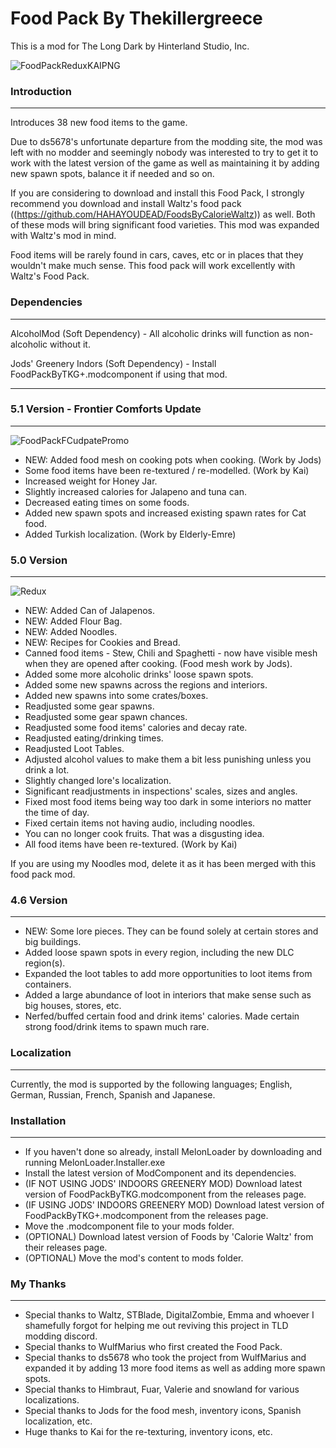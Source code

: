 # Food Pack By Thekillergreece

This is a mod for The Long Dark by Hinterland Studio, Inc.

![FoodPackReduxKAIPNG](https://github.com/Thekillergreece/FoodPackByTKG/assets/95387832/e663dcbf-8c2a-45ad-9589-2ca3f685ddda)

### Introduction
---
Introduces 38 new food items to the game.

Due to ds5678's unfortunate departure from the modding site, the mod was left with no modder and seemingly nobody was interested to try to get it to work with the latest version of the game as well as maintaining it by adding new spawn spots, balance it if needed and so on.

If you are considering to download and install this Food Pack, I strongly recommend you download and install Waltz's food pack ((https://github.com/HAHAYOUDEAD/FoodsByCalorieWaltz)) as well. Both of these mods will bring significant food varieties. This mod was expanded with Waltz's mod in mind.

Food items will be rarely found in cars, caves, etc or in places that they wouldn't make much sense. This food pack will work excellently with Waltz's Food Pack.

### Dependencies
---
AlcoholMod (Soft Dependency) - All alcoholic drinks will function as non-alcoholic without it.

Jods' Greenery Indors (Soft Dependency) - Install FoodPackByTKG+.modcomponent if using that mod.

---

### 5.1 Version - Frontier Comforts Update
---
![FoodPackFCudpatePromo](https://github.com/Thekillergreece/FoodPackByTKG/assets/95387832/3e322fb4-491b-47e5-80c4-6ac4fb9ab3d8)

- NEW: Added food mesh on cooking pots when cooking. (Work by Jods)
- Some food items have been re-textured / re-modelled. (Work by Kai)
- Increased weight for Honey Jar.
- Slightly increased calories for Jalapeno and tuna can.
- Decreased eating times on some foods.
- Added new spawn spots and increased existing spawn rates for Cat food.
- Added Turkish localization. (Work by Elderly-Emre)

### 5.0 Version
---
![Redux](https://github.com/Thekillergreece/FoodPackByTKG/assets/95387832/da116761-9512-4723-896d-37388b961843)

- NEW: Added Can of Jalapenos.
- NEW: Added Flour Bag.
- NEW: Added Noodles.
- NEW: Recipes for Cookies and Bread.
- Canned food items - Stew, Chili and Spaghetti - now have visible mesh when they are opened after cooking. (Food mesh work by Jods).
- Added some more alcoholic drinks' loose spawn spots.
- Added some new spawns across the regions and interiors.
- Added new spawns into some crates/boxes.
- Readjusted some gear spawns.
- Readjusted some gear spawn chances.
- Readjusted some food items' calories and decay rate.
- Readjusted eating/drinking times.
- Readjusted Loot Tables.
- Adjusted alcohol values to make them a bit less punishing unless you drink a lot.
- Slightly changed lore's localization.
- Significant readjustments in inspections' scales, sizes and angles.
- Fixed most food items being way too dark in some interiors no matter the time of day.
- Fixed certain items not having audio, including noodles.
- You can no longer cook fruits. That was a disgusting idea.
- All food items have been re-textured. (Work by Kai)

If you are using my Noodles mod, delete it as it has been merged with this food pack mod. 

### 4.6 Version
---
- NEW: Some lore pieces. They can be found solely at certain stores and big buildings.
- Added loose spawn spots in every region, including the new DLC region(s).
- Expanded the loot tables to add more opportunities to loot items from containers.
- Added a large abundance of loot in interiors that make sense such as big houses, stores, etc.
- Nerfed/buffed certain food and drink items' calories. Made certain strong food/drink items to spawn much rare.

### Localization
---
Currently, the mod is supported by the following languages; English, German, Russian, French, Spanish and Japanese.

### Installation
---
- If you haven't done so already, install MelonLoader by downloading and running MelonLoader.Installer.exe
- Install the latest version of ModComponent and its dependencies.
- (IF NOT USING JODS' INDOORS GREENERY MOD) Download latest version of FoodPackByTKG.modcomponent from the releases page.
- (IF USING JODS' INDOORS GREENERY MOD) Download latest version of FoodPackByTKG+.modcomponent from the releases page.
- Move the .modcomponent file to your mods folder.
- (OPTIONAL) Download latest version of Foods by 'Calorie Waltz' from their releases page.
- (OPTIONAL) Move the mod's content to mods folder.

### My Thanks
---
- Special thanks to Waltz, STBlade, DigitalZombie, Emma and whoever I shamefully forgot for helping me out reviving this project in TLD modding discord.
- Special thanks to WulfMarius who first created the Food Pack.
- Special thanks to ds5678 who took the project from WulfMarius and expanded it by adding 13 more food items as well as adding more spawn spots.
- Special thanks to Himbraut, Fuar, Valerie and snowland for various localizations.
- Special thanks to Jods for the food mesh, inventory icons, Spanish localization, etc.
- Huge thanks to Kai for the re-texturing, inventory icons, etc.
